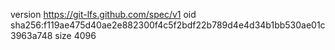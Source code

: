 version https://git-lfs.github.com/spec/v1
oid sha256:f119ae475d40ae2e882300f4c5f2bdf22b789d4e4d34b1bb530ae01c3963a748
size 4096
